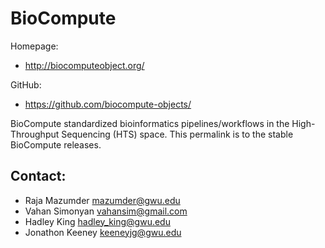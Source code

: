 BioCompute
==========

Homepage: 
* http://biocomputeobject.org/

GitHub:
* https://github.com/biocompute-objects/

BioCompute standardized bioinformatics pipelines/workflows in the High-Throughput Sequencing (HTS) space. 
This permalink is to the stable BioCompute releases. 

## Contact:
* Raja Mazumder <mazumder@gwu.edu>
* Vahan Simonyan <vahansim@gmail.com>
* Hadley King <hadley_king@gwu.edu>
* Jonathon Keeney <keeneyjg@gwu.edu>
